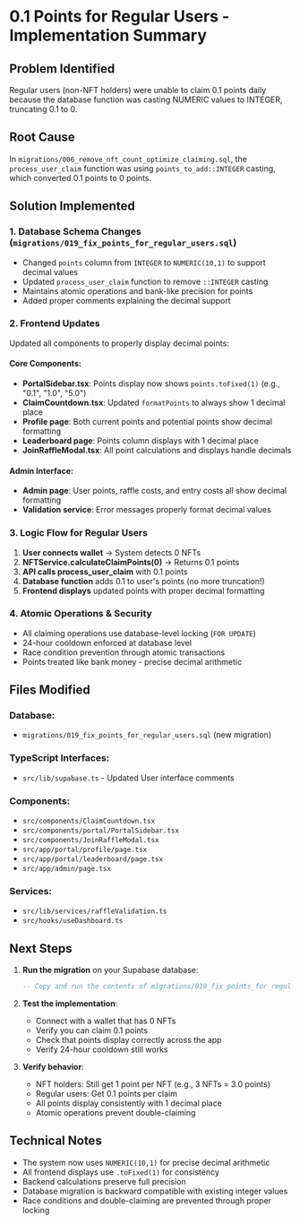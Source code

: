 # 0.1 Points for Regular Users - Implementation Summary

## Problem Identified
Regular users (non-NFT holders) were unable to claim 0.1 points daily because the database function was casting NUMERIC values to INTEGER, truncating 0.1 to 0.

## Root Cause
In `migrations/006_remove_nft_count_optimize_claiming.sql`, the `process_user_claim` function was using `points_to_add::INTEGER` casting, which converted 0.1 points to 0 points.

## Solution Implemented

### 1. Database Schema Changes (`migrations/019_fix_points_for_regular_users.sql`)
- Changed `points` column from `INTEGER` to `NUMERIC(10,1)` to support decimal values
- Updated `process_user_claim` function to remove `::INTEGER` casting
- Maintains atomic operations and bank-like precision for points
- Added proper comments explaining the decimal support

### 2. Frontend Updates
Updated all components to properly display decimal points:

#### Core Components:
- **PortalSidebar.tsx**: Points display now shows `points.toFixed(1)` (e.g., "0.1", "1.0", "5.0")
- **ClaimCountdown.tsx**: Updated `formatPoints` to always show 1 decimal place
- **Profile page**: Both current points and potential points show decimal formatting
- **Leaderboard page**: Points column displays with 1 decimal place
- **JoinRaffleModal.tsx**: All point calculations and displays handle decimals

#### Admin Interface:
- **Admin page**: User points, raffle costs, and entry costs all show decimal formatting
- **Validation service**: Error messages properly format decimal values

### 3. Logic Flow for Regular Users
1. **User connects wallet** → System detects 0 NFTs
2. **NFTService.calculateClaimPoints(0)** → Returns 0.1 points
3. **API calls process_user_claim** with 0.1 points
4. **Database function** adds 0.1 to user's points (no more truncation!)
5. **Frontend displays** updated points with proper decimal formatting

### 4. Atomic Operations & Security
- All claiming operations use database-level locking (`FOR UPDATE`)
- 24-hour cooldown enforced at database level
- Race condition prevention through atomic transactions
- Points treated like bank money - precise decimal arithmetic

## Files Modified

### Database:
- `migrations/019_fix_points_for_regular_users.sql` (new migration)

### TypeScript Interfaces:
- `src/lib/supabase.ts` - Updated User interface comments

### Components:
- `src/components/ClaimCountdown.tsx`
- `src/components/portal/PortalSidebar.tsx`
- `src/components/JoinRaffleModal.tsx`
- `src/app/portal/profile/page.tsx`
- `src/app/portal/leaderboard/page.tsx`
- `src/app/admin/page.tsx`

### Services:
- `src/lib/services/raffleValidation.ts`
- `src/hooks/useDashboard.ts`

## Next Steps
1. **Run the migration** on your Supabase database:
   ```sql
   -- Copy and run the contents of migrations/019_fix_points_for_regular_users.sql
   ```

2. **Test the implementation**:
   - Connect with a wallet that has 0 NFTs
   - Verify you can claim 0.1 points
   - Check that points display correctly across the app
   - Verify 24-hour cooldown still works

3. **Verify behavior**:
   - NFT holders: Still get 1 point per NFT (e.g., 3 NFTs = 3.0 points)
   - Regular users: Get 0.1 points per claim
   - All points display consistently with 1 decimal place
   - Atomic operations prevent double-claiming

## Technical Notes
- The system now uses `NUMERIC(10,1)` for precise decimal arithmetic
- All frontend displays use `.toFixed(1)` for consistency
- Backend calculations preserve full precision
- Database migration is backward compatible with existing integer values
- Race conditions and double-claiming are prevented through proper locking